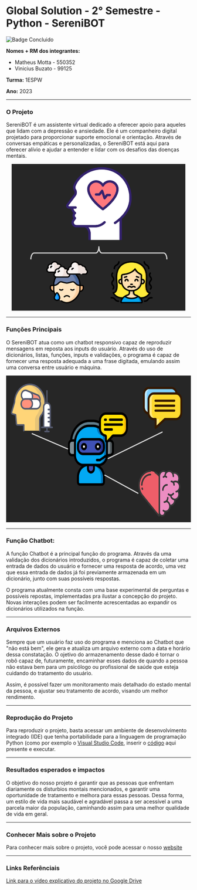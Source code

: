 # Global Solution - 2° Semestre - Python - SereniBOT
![Badge Concluido](https://img.shields.io/badge/STATUS-CONCLUIDO-GREEN) 

**Nomes + RM dos integrantes:**

- Matheus Motta - 550352
- Vinicius Buzato - 99125

**Turma:** 1ESPW

**Ano:** 2023
___

### O Projeto
SereniBOT é um assistente virtual dedicado a oferecer apoio para aqueles que lidam com a depressão e ansiedade. Ele é um companheiro digital projetado para proporcionar suporte emocional e orientação. Através de conversas empáticas e personalizadas, o SereniBOT está aqui para oferecer alívio e ajudar a entender e lidar com os desafios das doenças mentais.

<div align=center>
<img src="projeto.png" widht="200" height="400"></p>
</div>

___

### Funções Principais
O SereniBOT atua como um chatbot responsivo capaz de reproduzir mensagens em reposta aos inputs do usuário. Através do uso de dicionários, listas, funções, inputs e validações, o programa é capaz de fornecer uma resposta adequada a uma frase digitada, emulando assim uma conversa entre usuário e máquina.
<div align=center>
<img src="funcoes.png" widht="200" height="400"></p>
</div>

___

### Função Chatbot:
A função Chatbot é a principal função do programa. Através da uma validação dos dicionários introduzidos, o programa é capaz de coletar uma entrada de dados do usuário e fornecer uma resposta de acordo, uma vez que essa entrada de dados já foi previamente armazenada em um dicionário, junto com suas possíveis respostas.

O programa atualmente consta com uma base experimental de perguntas e possíveis repostas, implementadas pra ilustar a concepção do projeto. Novas interações podem ser facilmente acrescentadas ao expandir os dicionários utilizados na função.
___

### Arquivos Externos
Sempre que um usuário faz uso do programa e menciona ao Chatbot que "não está bem", ele gera e atualiza um arquivo externo com a data e horário dessa constatação. O ojetivo do armazenamento desse dado é tornar o robô capaz de, futuramente, encaminhar esses dados de quando a pessoa não estava bem para um psicólogo ou profissional de saúde que esteja cuidando do tratamento do usuário.

Assim, é possível fazer um monitoramento mais detalhado do estado mental da pessoa, e ajustar seu tratamento de acordo, visando um melhor rendimento.
___

### Reprodução do Projeto
Para reproduzir o projeto, basta acessar um ambiente de desenvolvimento integrado (IDE) que tenha portabilidade para a linguagem de programação Python (como por exemplo o [Visual Studio Code](https://code.visualstudio.com), inserir o [código](script.py) aqui presente e executar.
___


### Resultados esperados e impactos
O objetivo do nosso projeto é garantir que as pessoas que enfrentam diariamente os disturbios montais mencionados, e garantir uma oportunidade de tratamento e melhora para essas pessoas. Dessa forma, um estilo de vida mais saudável e agradável passa a ser acessível a uma parcela maior da população, caminhando assim para uma melhor qualidade de vida em geral.
___

### Conhecer Mais sobre o Projeto
Para conhecer mais sobre o projeto, você pode acessar o nosso [website](https://gs---chatbotdepressao.web.app)
___

### Links Referênciais
  [Link para o vídeo explicativo do projeto no Google Drive](https://drive.google.com/file/d/1FRL0DYbdf_lZA3VVLezCz0-VFfhisSBV/view?usp=sharing)
